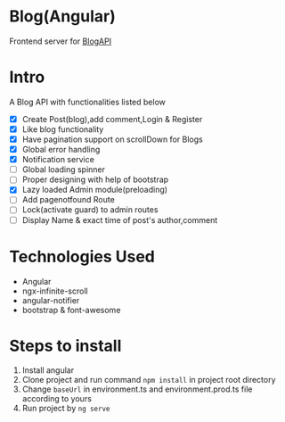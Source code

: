 # Blog(Angular)
Frontend server for [BlogAPI](https://github.com/VasuSagar/BlogAPI)

# Intro #
A Blog API with functionalities listed below
- [x] Create Post(blog),add comment,Login & Register
- [x] Like blog functionality
- [x] Have pagination support on scrollDown for Blogs
- [x] Global error handling
- [x] Notification service
- [ ] Global loading spinner
- [ ] Proper designing with help of bootstrap
- [x] Lazy loaded Admin module(preloading)
- [ ] Add pagenotfound Route
- [ ] Lock(activate guard) to admin routes
- [ ] Display Name & exact time of post's author,comment 

# Technologies Used #
* Angular 
* ngx-infinite-scroll
* angular-notifier
* bootstrap & font-awesome

# Steps to install
1. Install angular
2. Clone project and run command ```npm install``` in project root directory
3. Change ```baseUrl``` in environment.ts and environment.prod.ts file according to yours
4. Run project by ```ng serve```
